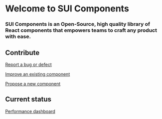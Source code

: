 # Welcome to SUI Components

### SUI Components is an Open-Source, high quality library of React components that empowers teams to craft any product with ease.

## Contribute

<a href="https://github.com/SUI-Components/sui-components/issues/new?template=report-a-bug---issue.md" target="_blank">Report a bug or defect</a>

<a href="https://github.com/SUI-Components/sui-components/discussions/new" target="_blank">Improve an existing component</a>

<a href="https://github.com/SUI-Components/sui-components/discussions/new" target="_blank">Propose a new component</a>

## Current status

<a href="https://pages.github.mpi-internal.com/scmspain/design-systems/sui/index.html" target="_blank">Performance dashboard</a>
